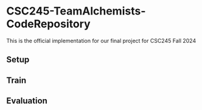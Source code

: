 # CSC245-TeamAlchemists-CodeRepository
This is the official implementation for our final project for CSC245 Fall 2024

## Setup

## Train

## Evaluation

